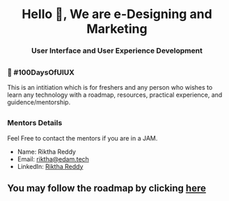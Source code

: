 
<h1 align="center">Hello 👋, We are e-Designing and Marketing </h1>
<h3 align="center">User Interface and User Experience Development</h3>

## <h3> 💯 #100DaysOfUIUX </h3>
<p> This is an intitiation which is for freshers and any person who wishes to learn any technology with a roadmap, resources, practical experience, and guidence/mentorship. </p>

## <h3> Mentors Details </h3>
<p> Feel Free to contact the mentors if you are in a JAM. </p>

 - Name: Riktha Reddy
 - Email: riktha@edam.tech
 - LinkedIn: [Riktha Reddy](https://www.linkedin.com/in/riktha-reddy-024b01221?miniProfileUrn=urn:li:fs_miniProfile:ACoAADfe2twBN1RbxdZrK5GylC7Bkdy4oASnw-A&lipi=urn:li:page:d_flagship3_search_srp_all;ut0xCx8HQaCGvB1SwNfk9g==)

## You may follow the roadmap by clicking [here](https://www.notion.so/c0621a48ec2f419c8da0e45330c4da3c?v=9afa6cfa74064cc39338890dcb395e0c)
